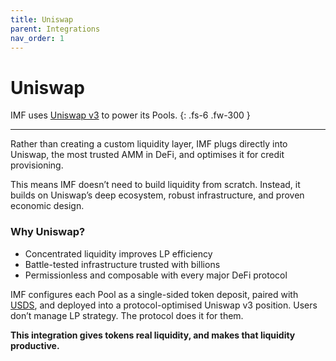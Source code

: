 ```yaml
---
title: Uniswap
parent: Integrations
nav_order: 1
---
```


# Uniswap

IMF uses [Uniswap v3](https://docs.uniswap.org/contracts/v3/overview) to power its Pools.
{: .fs-6 .fw-300 }

---

Rather than creating a custom liquidity layer, IMF plugs directly into Uniswap, the most trusted AMM in DeFi, and optimises it for credit provisioning.

This means IMF doesn’t need to build liquidity from scratch. Instead, it builds on Uniswap’s deep ecosystem, robust infrastructure, and proven economic design.

### Why Uniswap?

- Concentrated liquidity improves LP efficiency  
- Battle-tested infrastructure trusted with billions  
- Permissionless and composable with every major DeFi protocol

IMF configures each Pool as a single-sided token deposit, paired with [USDS](https://sky.money), and deployed into a protocol-optimised Uniswap v3 position. Users don’t manage LP strategy. The protocol does it for them.

**This integration gives tokens real liquidity, and makes that liquidity productive.**